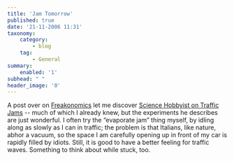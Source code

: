 ```yaml
---
title: 'Jam Tomorrow'
published: true
date: '21-11-2006 11:31'
taxonomy:
    category:
        - blog
    tag:
        - General
summary:
    enabled: '1'
subhead: " "
header_image: '0'
---
```


A post over on [Freakonomics](https://freakonomics.com/2005/11/18/making-profits-from-incivility-on-the-roads/) let me discover [Science Hobbyist on Traffic Jams](http://www.amasci.com/amateur/traffic/traffic1.html) -- much of which I already knew, but the experiments he describes are just wonderful. I often try the “evaporate jam” thing myself, by idling along as slowly as I can in traffic; the problem is that Italians, like nature, abhor a vacuum, so the space I am carefully  opening up in front of my car is rapidly filled by idiots. Still, it is good to have a better feeling for traffic waves. Something to think about while stuck, too.
